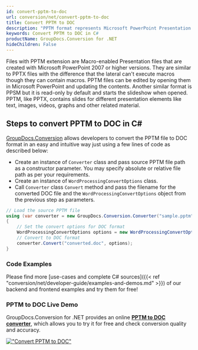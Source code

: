 ```yaml
---
id: convert-pptm-to-doc
url: conversion/net/convert-pptm-to-doc
title: Convert PPTM to DOC
description: "PPTM format represents Microsoft PowerPoint Presentation with .pptm extension. Learn how to convert PPTM to DOC file programmatically in C# language using GroupDocs.Conversion for .NET library."
keywords: Convert PPTM to DOC in C#
productName: GroupDocs.Conversion for .NET
hideChildren: False
---
```


Files with PPTM extension are Macro-enabled Presentation files that are created with Microsoft PowerPoint 2007 or higher versions. They are similar to PPTX files with the difference that the lateral can't execute macros though they can contain macros. PPTM files can be edited by opening them in Microsoft PowerPoint and updating the contents. Another similar format is PPSM but it is read-only by default and starts the slideshow when opened. PPTM, like PPTX, contains slides for different presentation elements like text, images, videos, graphs and other related material.

## Steps to convert PPTM to DOC in C#

[GroupDocs.Conversion](https://products.groupdocs.com/conversion/net) allows developers to convert the PPTM file to DOC format in an easy and intuitive way just using a few lines of code as described below:

* Create an instance of `Converter` class and pass source PPTM file path as a constructor parameter. You may specify absolute or relative file path as per your requirements. 
* Create an instance of `WordProcessingConvertOptions` class.
* Call `Converter` class `Convert` method and pass the filename for the converted DOC file and the `WordProcessingConvertOptions` object from the previous step as parameters.

```csharp
// Load the source PPTM file
using (var converter = new GroupDocs.Conversion.Converter("sample.pptm"))
{
    // Set the convert options for DOC format
    WordProcessingConvertOptions options = new WordProcessingConvertOptions();
    // Convert to DOC format
    converter.Convert("converted.doc", options);
}
```

### Code Examples

Please find more [use-cases and complete C# sources]({{< ref "conversion/net/developer-guide/examples-and-demos.md" >}}) of our backend and frontend examples and try them for free!

### PPTM to DOC Live Demo

GroupDocs.Conversion for .NET provides an online [**PPTM to DOC converter**](https://products.groupdocs.app/conversion/pptm-to-doc), which allows you to try it for free and check conversion quality and accuracy.

[!["Convert PPTM to DOC"](conversion/net/images/convert-pptm-to-doc.png)](https://products.groupdocs.app/conversion/pptm-to-doc)